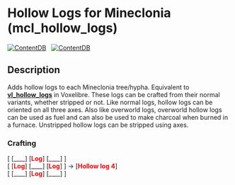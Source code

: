 # Hollow Logs for Mineclonia (mcl_hollow_logs)
[![ContentDB](https://content.minetest.net/packages/dougsouza26/mcl_hollow_logs/shields/title/)](https://content.minetest.net/packages/dougsouza26/mcl_hollow_logs/) &nbsp; [![ContentDB](https://content.minetest.net/packages/dougsouza26/mcl_hollow_logs/shields/downloads/)](https://content.minetest.net/packages/dougsouza26/mcl_hollow_logs/)
## Description
Adds hollow logs to each Mineclonia tree/hypha. Equivalent to [**vl_hollow_logs**](https://git.minetest.land/VoxeLibre/VoxeLibre/src/branch/master/mods/ITEMS/vl_hollow_logs) in Voxelibre. These logs can be crafted from their normal variants, whether stripped or not. Like normal logs, hollow logs can be oriented on all three axes. Also like overworld logs, overworld hollow logs can be used as fuel and can also be used to make charcoal when burned in a furnace. Unstripped hollow logs can be stripped using axes.
### Crafting
[ \[\_\_\_\_\] \[<span style="color:red">**Log**</span>\] \[\_\_\_\_\] ] <br>
[ \[<span style="color:red">**Log**</span>\] \[\_\_\_\_\] \[<span style="color:red">**Log**</span>\] ] &rarr; [<span style="color:red">**Hollow log 4**</span>] <br>
[ \[\_\_\_\_\] \[<span style="color:red">**Log**</span>\] \[\_\_\_\_\] ] <br>

